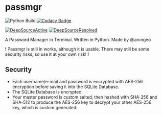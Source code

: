 # passmgr

![Python Build](https://github.com/arongeo/passmgr/workflows/Python-Build/badge.svg) 
[![Codacy Badge](https://api.codacy.com/project/badge/Grade/42ae3d1011c34573b5faf0a56fc08483)](https://app.codacy.com/gh/arongeo/passmgr?utm_source=github.com&utm_medium=referral&utm_content=arongeo/passmgr&utm_campaign=Badge_Grade_Settings)

[![DeepSourceActive](https://deepsource.io/gh/arongeo/passmgr.svg/?label=active+issues&token=_bvaZSawPpTjojuKB3RBavc7)](https://deepsource.io/gh/arongeo/passmgr/?ref=repository-badge)
[![DeepSourceResolved](https://deepsource.io/gh/arongeo/passmgr.svg/?label=resolved+issues&token=_bvaZSawPpTjojuKB3RBavc7)](https://deepsource.io/gh/arongeo/passmgr/?ref=repository-badge)

A Password Manager in Terminal. Written in Python. Made by @arongeo

! Passmgr is still in works, although it is usable. There may still be some security risks, so use it at your own risk! !

## Security
- Each username/e-mail and password is encrypted with AES-256 encryption before saving it into the SQLite Database.
- The SQLite Database is encrypted.
- Your master password is custom salted, then hashed with SHA-256 and SHA-512 to produce the AES-256 key to decrypt your other AES-256 key, which is custom generated.
